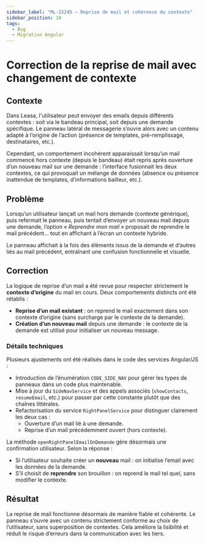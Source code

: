 ```yaml
---
sidebar_label: "ML-15245 – Reprise de mail et cohérence du contexte"
sidebar_position: 10
tags:
  - Bug
  - Migration Angular
---
```


# Correction de la reprise de mail avec changement de contexte

## Contexte

Dans Leasa, l'utilisateur peut envoyer des emails depuis différents contextes : soit via le bandeau principal, soit depuis une demande spécifique. Le panneau latéral de messagerie s’ouvre alors avec un contenu adapté à l’origine de l’action (présence de templates, pré-remplissage, destinataires, etc.).

Cependant, un comportement incohérent apparaissait lorsqu’un mail commencé hors contexte (depuis le bandeau) était repris après ouverture d’un nouveau mail sur une demande : l’interface fusionnait les deux contextes, ce qui provoquait un mélange de données (absence ou présence inattendue de templates, d’informations bailleur, etc.).

## Problème

Lorsqu’un utilisateur lançait un mail hors demande (contexte générique), puis refermait le panneau, puis tentait d’envoyer un nouveau mail depuis une demande, l’option *« Reprendre mon mail »* proposait de reprendre le mail précédent… tout en affichant à l’écran un contexte hybride.

Le panneau affichait à la fois des éléments issus de la demande et d’autres liés au mail précédent, entraînant une confusion fonctionnelle et visuelle.

## Correction

La logique de reprise d’un mail a été revue pour respecter strictement le **contexte d’origine** du mail en cours. Deux comportements distincts ont été rétablis :

- **Reprise d’un mail existant** : on reprend le mail exactement dans son contexte d’origine (sans surcharge par le contexte de la demande).
- **Création d’un nouveau mail** depuis une demande : le contexte de la demande est utilisé pour initialiser un nouveau message.

### Détails techniques

Plusieurs ajustements ont été réalisés dans le code des services Angular/JS :

- Introduction de l’énumération `CODE_SIDE_NAV` pour gérer les types de panneaux dans un code plus maintenable.
- Mise à jour du `SideNavService` et des appels associés (`showContacts`, `resumeEmail`, etc.) pour passer par cette constante plutôt que des chaînes littérales.
- Refactorisation du service `RightPanelService` pour distinguer clairement les deux cas :
  - Ouverture d’un mail lié à une demande.
  - Reprise d’un mail précédemment ouvert (hors contexte).

La méthode `openRightPanelEmailOnDemande` gère désormais une confirmation utilisateur. Selon la réponse :
- Si l’utilisateur souhaite créer un **nouveau** mail : on initialise l’email avec les données de la demande.
- S’il choisit de **reprendre** son brouillon : on reprend le mail tel quel, sans modifier le contexte.

## Résultat

La reprise de mail fonctionne désormais de manière fiable et cohérente. Le panneau s’ouvre avec un contenu strictement conforme au choix de l’utilisateur, sans superposition de contextes. Cela améliore la lisibilité et réduit le risque d’erreurs dans la communication avec les tiers.

